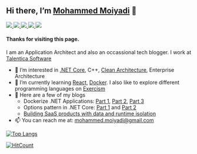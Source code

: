 ## Hi there, I’m [Mohammed Moiyadi](https://mmoiyadi.github.io/react-project) 👋

<a href="https://www.linkedin.com/in/mmoiyadi/">
<img src="https://img.shields.io/badge/LinkedIn-blue?style=flat&logo=linkedin">
</a>

<a href="https://medium.com/@mohammed-moiyadi">
<img src="https://img.shields.io/badge/Medium-black?style=flat&logo=medium">
</a>

<a href="https://exercism.org/profiles/mmoiyadi">
<img src="https://img.shields.io/badge/Exercism-green?style=flat&logo=exercism">
</a>

<a href="https://www.reddit.com/user/MediocreSuggestion50">
<img src="https://img.shields.io/badge/Reddit-pink?style=flat&logo=reddit">
</a>

<a href="https://mmoiyadi.github.io/react-project">
<img src="https://img.shields.io/badge/Website-brightgreen?style=flat&logo=google-chrome&logoColor=darkgreen">
</a>


#### Thanks for visiting this page. 

I am an Application Architect and also an occassional tech blogger. I work at [Talentica Software](https://www.talentica.com/)
- 👀 I’m interested in [.NET Core](https://github.com/dotnet/core), C++, [Clean Architecture](https://blog.cleancoder.com/uncle-bob/2012/08/13/the-clean-architecture.html), Enterprise Architecture
- 🌱 I’m currently learning [React](https://github.com/facebook/react), [Docker](https://www.docker.com/). I also like to explore different programming languages on [Exercism](https://exercism.org/)
- 📝 Here are a few of my blogs
  - Dockerize .NET Applications: [Part 1](https://www.talentica.com/blogs/dockerize-net-applications-part1/), [Part 2](https://www.talentica.com/blogs/dockerize-net-applications-part2/), [Part 3](https://www.talentica.com/blogs/dockerize-net-applications-part3/)
  - Options pattern in .NET Core: [Part 1](https://www.talentica.com/blogs/typed-configurations-in-net-core/) and [Part 2](https://www.talentica.com/blogs/change-notifications-and-named-options-using-options-pattern-in-net-core/)
  - [Building SaaS products with data and runtime isolation](https://www.talentica.com/blogs/develop-saas-product-with-data-run-time-isolation/)
- 📫 You can reach me at: [mohammed.moiyadi@gmail.com](mailto:mohammed.moiyadi@gmail.com)


[![Top Langs](https://github-readme-stats.vercel.app/api/top-langs/?username=mmoiyadi)](https://github.com/mmoiyadi/github-readme-stats)

 [![HitCount](https://hits.dwyl.com/mmoiyadi/mmoiyadi.svg?style=flat-square&show=unique)](http://hits.dwyl.com/mmoiyadi/mmoiyadi)




<!---
mmoiyadi/mmoiyadi is a ✨ special ✨ repository because its `README.md` (this file) appears on your GitHub profile.
You can click the Preview link to take a look at your changes.
--->
